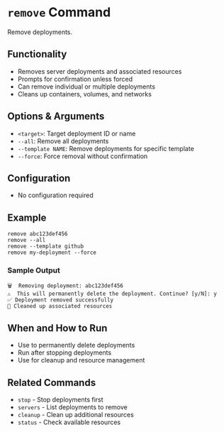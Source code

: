 # `remove` Command

Remove deployments.

## Functionality
- Removes server deployments and associated resources
- Prompts for confirmation unless forced
- Can remove individual or multiple deployments
- Cleans up containers, volumes, and networks

## Options & Arguments
- `<target>`: Target deployment ID or name
- `--all`: Remove all deployments
- `--template NAME`: Remove deployments for specific template
- `--force`: Force removal without confirmation

## Configuration
- No configuration required

## Example
```
remove abc123def456
remove --all
remove --template github
remove my-deployment --force
```

### Sample Output
```
🗑️  Removing deployment: abc123def456
⚠️  This will permanently delete the deployment. Continue? [y/N]: y
✅ Deployment removed successfully
🧹 Cleaned up associated resources
```

## When and How to Run
- Use to permanently delete deployments
- Run after stopping deployments
- Use for cleanup and resource management

## Related Commands
- `stop` - Stop deployments first
- `servers` - List deployments to remove
- `cleanup` - Clean up additional resources
- `status` - Check available resources
